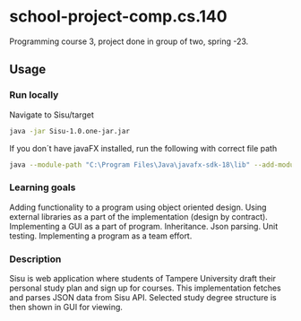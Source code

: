 # school-project-comp.cs.140
Programming course 3, project done in group of two, spring -23.

## Usage

### Run locally
Navigate to Sisu/target
```sh
java -jar Sisu-1.0.one-jar.jar
```
If you don´t have javaFX installed, run the following with correct file path
```sh
java --module-path "C:\Program Files\Java\javafx-sdk-18\lib" --add-modules javafx.controls,javafx.fxml -jar Sisu-1.0.one-jar.jar
```

### Learning goals
Adding functionality to a program using object oriented design.
Using external libraries as a part of the implementation (design by contract).
Implementing a GUI as a part of program.
Inheritance.
Json parsing.
Unit testing.
Implementing a program as a team effort.

### Description
Sisu is web application where students of Tampere University draft their personal study plan and sign up for courses.
This implementation fetches and parses JSON data from Sisu API. Selected study degree structure is then shown in GUI for viewing. 

